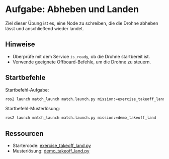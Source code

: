 # Aufgabe: Abheben und Landen

Ziel dieser Übung ist es, eine Node zu schreiben, die die Drohne abheben lässt und anschließend wieder landet.

## Hinweise
- Überprüfe mit dem Service `is_ready`, ob die Drohne startbereit ist.
- Verwende geeignete Offboard-Befehle, um die Drohne zu steuern.

## Startbefehle
Startbefehl-Aufgabe:
```bash
ros2 launch match_launch match.launch.py mission:=exercise_takeoff_land
```

Startbefehl-Musterlösung:
```bash
ros2 launch match_launch match.launch.py mission:=demo_takeoff_land
```

## Ressourcen
- Startercode: [exercise_takeoff_land.py](../../match_control/match_control/exercise_takeoff_land.py)
- Musterlösung: [demo_takeoff_land.py](../../match_control/match_control/demo_takeoff_land.py)
